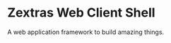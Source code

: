 Zextras Web Client Shell
========================

A web application framework to build amazing things.

